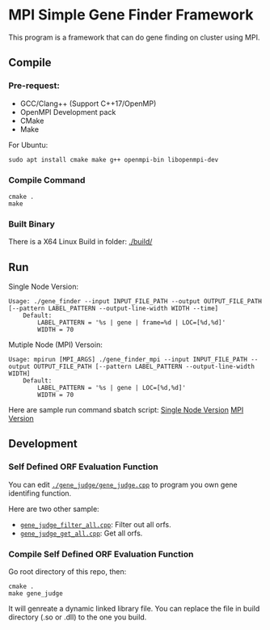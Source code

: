 # MPI Simple Gene Finder Framework

This program is a framework that can do gene finding on cluster using MPI.

## Compile

### Pre-request:

- GCC/Clang++ (Support C++17/OpenMP)
- OpenMPI Development pack
- CMake
- Make

For Ubuntu:
```
sudo apt install cmake make g++ openmpi-bin libopenmpi-dev
```

### Compile Command
```
cmake .
make
```

### Built Binary
There is a X64 Linux Build in folder: [./build/](./build/)

## Run
Single Node Version:
```
Usage: ./gene_finder --input INPUT_FILE_PATH --output OUTPUT_FILE_PATH [--pattern LABEL_PATTERN --output-line-width WIDTH --time]
    Default:
        LABEL_PATTERN = '%s | gene | frame=%d | LOC=[%d,%d]'
        WIDTH = 70
```

Mutiple Node (MPI) Versoin:
```
Usage: mpirun [MPI_ARGS] ./gene_finder_mpi --input INPUT_FILE_PATH --output OUTPUT_FILE_PATH [--pattern LABEL_PATTERN --output-line-width WIDTH]
    Default:
        LABEL_PATTERN = '%s | gene | LOC=[%d,%d]'
        WIDTH = 70
```

Here are sample run command sbatch script:
[Single Node Version](./build/run_gene_finder.sh)
[MPI Version](./build/run_gene_finder_mpi.sbatch)


## Development

### Self Defined ORF Evaluation Function

You can edit [``./gene_judge/gene_judge.cpp``](./gene_judge/gene_judge.cpp) to program you own gene identifing function.

Here are two other sample:

- [``gene_judge_filter_all.cpp``](./gene_judge/gene_judge_filter_all.cpp): Filter out all orfs.
- [``gene_judge_get_all.cpp``](./gene_judge/gene_judge_get_all.cpp): Get all orfs.

### Compile Self Defined ORF Evaluation Function
Go root directory of this repo, then:
```
cmake .
make gene_judge
```
It will genreate a dynamic linked library file. You can replace the file in build directory (.so or .dll) to the one you build.
